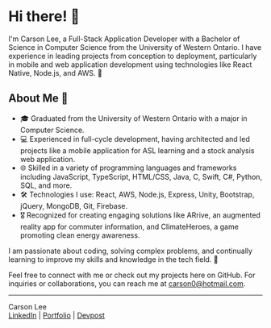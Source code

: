 # Hi there! 👋

I'm Carson Lee, a Full-Stack Application Developer with a Bachelor of Science in Computer Science from the University of Western Ontario. I have experience in leading projects from conception to deployment, particularly in mobile and web application development using technologies like React Native, Node.js, and AWS. 🚀

## About Me 📌
- 🎓 Graduated from the University of Western Ontario with a major in Computer Science.
- 💻 Experienced in full-cycle development, having architected and led projects like a mobile application for ASL learning and a stock analysis web application.
- 🌐 Skilled in a variety of programming languages and frameworks including JavaScript, TypeScript, HTML/CSS, Java, C, Swift, C#, Python, SQL, and more.
- 🛠️ Technologies I use: React, AWS, Node.js, Express, Unity, Bootstrap, jQuery, MongoDB, Git, Firebase.
- 🎖️ Recognized for creating engaging solutions like ARrive, an augmented reality app for commuter information, and ClimateHeroes, a game promoting clean energy awareness.

I am passionate about coding, solving complex problems, and continually learning to improve my skills and knowledge in the tech field. 🌱

Feel free to connect with me or check out my projects here on GitHub. For inquiries or collaborations, you can reach me at carson0@hotmail.com.

---
Carson Lee  
[LinkedIn](https://www.linkedin.com/in/carson-lee) | [Portfolio](https://carsonlee.ca) | [Devpost](https://devpost.com/CarsonLeee)
